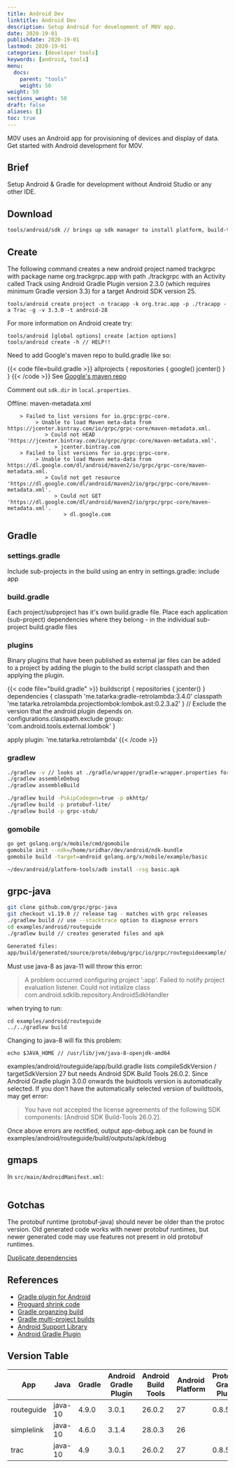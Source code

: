 ```yaml
---
title: Android Dev
linktitle: Android Dev
description: Setup Android for development of M0V app.
date: 2020-19-01
publishdate: 2020-19-01
lastmod: 2020-19-01
categories: [developer tools]
keywords: [android, tools]
menu:
  docs:
    parent: "tools"
    weight: 50
weight: 50
sections_weight: 50
draft: false
aliases: []
toc: true
---
```


M0V uses an Android app for provisioning of devices and display of data.  Get started with Android development for M0V. 

## Brief 
Setup Android & Gradle for development without Android Studio or any other IDE. 

## Download

```bash
tools/android/sdk // brings up sdk manager to install platform, build-tools and support libraries.
```
## Create

The following command creates a new android project named trackgrpc with package name org.trackgrpc.app with path ./trackgrpc with an Activity called Track using Android Gradle Plugin version 2.3.0 (which requires minimum Gradle version 3.3) for a target Android SDK version 25.  

```
tools/android create project -n tracapp -k org.trac.app -p ./tracapp -a Trac -g -v 3.3.0 -t android-28 
```
For more information on Android create try:
```
tools/android [global options] create [action options]
tools/android create -h // HELP!!
```
Need to add Google's maven repo to build.gradle like so:

{{< code file=build.gradle >}}
allprojects {
      repositories {
         google()
         jcenter()
      }
  }
{{< /code >}}
See [Google's maven repo](https://stackoverflow.com/questions/50279792/could-not-find-com-android-tools-buildaapt23-2-0)

Comment out `sdk.dir` in `local.properties`.

Offline:
maven-metadata.xml
```
    > Failed to list versions for io.grpc:grpc-core.
         > Unable to load Maven meta-data from https://jcenter.bintray.com/io/grpc/grpc-core/maven-metadata.xml.
            > Could not HEAD 'https://jcenter.bintray.com/io/grpc/grpc-core/maven-metadata.xml'.
               > jcenter.bintray.com
    > Failed to list versions for io.grpc:grpc-core.
         > Unable to load Maven meta-data from https://dl.google.com/dl/android/maven2/io/grpc/grpc-core/maven-metadata.xml.
            > Could not get resource 'https://dl.google.com/dl/android/maven2/io/grpc/grpc-core/maven-metadata.xml'.
               > Could not GET 'https://dl.google.com/dl/android/maven2/io/grpc/grpc-core/maven-metadata.xml'.
                  > dl.google.com
```

## Gradle


### settings.gradle 

Include sub-projects in the build using an entry in settings.gradle:
  include app

### build.gradle 

Each project/subproject has it's own build.gradle file. Place each application (sub-project) dependencies where they belong - in the individual sub-project build.gradle files

### plugins

Binary plugins that have been published as external jar files can be added to a project by adding the plugin to the build script classpath and then applying the plugin. 

{{< code file="build.gradle" >}}
buildscript {
  repositories {
    jcenter()
  }
  dependencies {
         classpath 'me.tatarka:gradle-retrolambda:3.4.0'
         classpath 'me.tatarka.retrolambda.projectlombok:lombok.ast:0.2.3.a2'
     }
     // Exclude the version that the android plugin depends on.
     configurations.classpath.exclude group: 'com.android.tools.external.lombok'
}

apply plugin: 'me.tatarka.retrolambda'
{{< /code >}}

### gradlew

```bash
./gradlew -v // looks at ./gradle/wrapper/gradle-wrapper.properties for distributionURL field - will download if not already in cache ~/.gradle/wrapper/dists/
./gradlew assembleDebug
./gradlew assembleBuild

./gradlew build -PskipCodegen=true -p okhttp/
./gradlew build -p protobuf-lite/
./gradlew build -p grpc-stub/
```

### gomobile

```bash
go get golang.org/x/mobile/cmd/gomobile
gomobile init --ndk=/home/sridhar/dev/android/ndk-bundle
gomobile build -target=android golang.org/x/mobile/example/basic

~/dev/android/platform-tools/adb install -rsg basic.apk
```

## grpc-java

```bash
git clone github.com/grpc/grpc-java
git checkout v1.19.0 // release tag - matches with grpc releases
./gradlew build // use --stacktrace option to diagnose errors
cd examples/android/routeguide
./gradlew build // creates generated files and apk

Generated files:
app/build/generated/source/proto/debug/grpc/io/grpc/routeguideexample/

```
Must use java-8 as java-11 will throw this error: 

> A problem occurred configuring project ':app'.
   > Failed to notify project evaluation listener.
   > Could not initialize class com.android.sdklib.repository.AndroidSdkHandler

when trying to run:
```
cd examples/android/routeguide
../../gradlew build
```
Changing to java-8 will fix this problem:
```
echo $JAVA_HOME // /usr/lib/jvm/java-8-openjdk-amd64
```
examples/android/routeguide/app/build.gradle lists compileSdkVersion / targetSdkVersion 27 but needs Android SDK Build Tools 26.0.2. Since Android Gradle plugin 3.0.0 onwards the buidtools version is automatically selected. If you don't have the automatically selected version of buildtools, may get error:

> You have not accepted the license agreements of the following SDK components:
  [Android SDK Build-Tools 26.0.2].

Once above errors are rectified, output app-debug.apk can be found in examples/android/routeguide/build/outputs/apk/debug

## gmaps

In `src/main/AndroidManifest.xml`:

```

```

## Gotchas 
The protobuf runtime (protobuf-java) should never be older than the protoc version. Old generated code works with newer protobuf runtimes, but newer generated code may use features not present in old protobuf runtimes.

[Duplicate dependencies](https://stackoverflow.com/questions/49837344/program-type-already-present-android-support-v4-app-backstackrecord/49837806)

## References ## 
+ [Gradle plugin for Android](https://developer.android.com/studio/releases/gradle-plugin.html)
+ [Proguard shrink code](https://developer.android.com/studio/build/shrink-code.html) 
+ [Gradle organzing build](https://docs.gradle.org/current/userguide/organizing_build_logic.html#sec:build_script_external_dependencies)
+ [Gradle multi-project builds](https:/https://docs.gradle.org/current/userguide/multi_project_builds.html/)
+ [Android Support Library](https://developer.android.com/topic/libraries/support-library/setup)
+ [Android Gradle Plugin](https://developer.android.com/studio/releases/gradle-plugin)


## Version Table

| App | Java | Gradle | Android Gradle Plugin | Android Build Tools | Android Platform | Protobuf Gradle Plugin |
|------------|---------|-------|-------|--------|----|-------|
| routeguide | java-10 | 4.9.0 | 3.0.1 | 26.0.2 | 27 | 0.8.5 |
| simplelink | java-10 | 4.6.0 | 3.1.4 | 28.0.3 | 26 |
| trac | java-10 | 4.9 | 3.0.1 | 26.0.2 | 27 | 0.8.5 |
